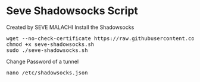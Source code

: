 # Seve Shadowsocks Script

Created by SEVE MALACHI
Install the Shadowsocks
<pre>
wget --no-check-certificate https://raw.githubusercontent.com/mathew1357/Deb9-SS-Script/master/seve-shadowsocks.sh
chmod +x seve-shadowsocks.sh
sudo ./seve-shadowsocks.sh
</pre>
Change Password of a tunnel
<pre>
nano /etc/shadowsocks.json
</pre>

